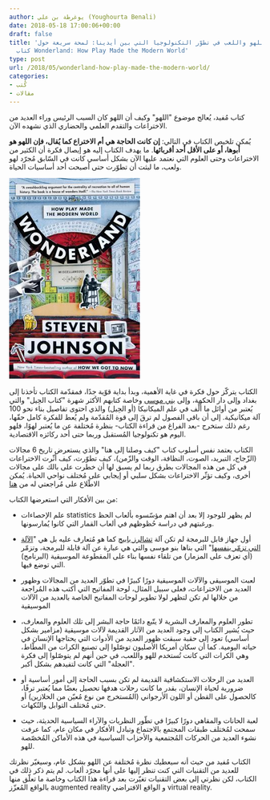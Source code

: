 ```yaml
---
author: يوغرطة بن علي (Youghourta Benali)
date: 2018-05-18 17:00:06+00:00
draft: false
title: 'كيف ساهم اللهو واللعب في تطوّر التكنولوجيا التي بين أيدينا: لمحة سريعة حول
  كتاب Wonderland: How Play Made the Modern World'
type: post
url: /2018/05/wonderland-how-play-made-the-modern-world/
categories:
- كُتب
- مقالات
---
```


كتاب مُفيد، يُعالج موضوع "اللهو" وكيف أن اللهو كان السبب الرئيس وراء العديد من الاختراعات والتقدم العلمي والحضاري الذي نشهده الآن.




يُمكن تلخيص الكتاب في التالي: **إن كانت الحاجة هي أم الاختراع كما يُقال، فإن اللهو هو أبوها، أو على الأقل أحد أقربائها**. ما يهدف الكتاب إليه هو إيصال فكرة أن الكثير من الاختراعات وحتى العلوم التي نعتمد عليها الآن بشكل أساسي كانت في السّابق مُجرّد لهو ولعب، ما لبثت أن تطوّرت حتى أصبحت أحد أساسيات الحياة.




[![](Wonderland-How-Play-Made-the-Modern-World-.jpg)
](https://www.it-scoop.com/2018/05/wonderland-how-play-made-the-modern-world/wonderland-how-play-made-the-modern-world/)




الكتاب يتركّز حول فكرة في غاية الأهمية، وبدأ بداية قوّية جدًا، فمقدّمة الكتاب تأخذنا إلى بغداد وإلى دار الحكمة، وإلى [بني موسى](https://ar.wikipedia.org/wiki/%D8%A8%D9%86%D9%88_%D9%85%D9%88%D8%B3%D9%89) وخاصة كتابهم الأكثر شهرة "كتاب الحِيل" والتي يُعتبر من أوائل ما أٌلِّف في علم الميكانيكا (أو الحِيل) والذي احتوى تفاصيل بناء نحو 100 آلة ميكانيكية. إلى أن باقي الفصول لم ترقَ إلى قوة المُقدّمة ولم يُعط للفكرة كامل حقّها، رغم ذلك ستخرج -بعد الفراغ من قراءة الكتاب- بنظرة مُختلفة عن ما يُعتبر لهوًا، فلهو اليوم هو تكنولوجيا المُستقبل وربما حتى أحد ركائزه الاقتصادية.




الكتاب يعتمد نفس أسلوب كتاب "كيف وصلنا إلى هنا" والذي يستعرض تاريخ 6 مجالات (الزّجاج، التبريد، الصوت، النظافة، الوقت والزّمن)، كيف تطوّرت، كيف أثّرت الاختراعات في كل من هذه المجالات بطرق ربما لم يسبق لها أن خطرت على بالك على مجالات أخرى، وكيف تؤثّر الاختراعات بشكل سلبي أو إيجابي على مُختلف نواحي الحياة. يُمكن الاطّلاع على مُراجعتي له من [هنا](https://www.goodreads.com/review/show/1972408031?book_show_action=false&from_review_page=1)




من بين الأفكار التي استعرضها الكتاب:




- علم الإحصاءات statistics لم يظهر للوجود إلا بعد أن اهتم مؤسّسوه بألعاب الحظ ورغبتهم في دراسة حُظوظهم في ألعاب القمار التي كانوا يُمارسونها.




- أول جهاز قابل للبرمجة لم تكن آلة [تشالرز بابيج](https://ar.wikipedia.org/wiki/%D8%AA%D8%B4%D8%A7%D8%B1%D9%84%D8%B2_%D8%A8%D8%A7%D8%A8%D9%8A%D8%AC) كما هو مُتعارف عليه بل هي "[الآلة التي تزمّر بنفسها](http://sanjakdar-chaarani.com/ma-j3x/index.php/2013-09-18-18-19-48/2013-12-18-21-52-20/2013-12-20-20-19-33)" التي بناها بنو موسى والتي هي عبارة عن آلة قابلة للبرمجة، وتزمّر (أي تعزف على المزمار) من تلقاء نفسها بناء على المقطوعة الموسيقية (البرنامج) التي توضع فيها.




- لعبت الموسيقى والآلات الموسيقية دورًا كبيرًا في تطوّر العديد من المجالات وظهور العديد من الاختراعات، فعلى سبيل المثال، لوحة المفاتيح التي أكتب هذه المُراجعة من خلالها لم تكن لتظهر لولا تطوير لوحات المفاتيح الخاصة بالعديد من الآلات الموسيقية




- تطور العلوم والمعارف البشرية لا يتّبع دائمًا حاجة البشر إلى تلك العلوم والمعارف، حيث يُشير الكتاب إلى وجود العديد من الآثار القديمة لآلات موسيقية (مزامير بشكل أساسي) تعود إلى حقبة سبقت ظهور العديد من الأدوات التي يحتاجها الإنسان في حياته اليومية. كما أن سكان أمريكا الأصليون توصّلوا إلى تصنيع الكرات من المطّاط، وهي الكرات التي كانت تُستخدم للهو واللعب، في حين أنهم لم يتوصّلوا إلى فكرة "العجلة" التي كانت لتفيدهم بشكل أكبر.




- العديد من الرحلات الاستكشافية القديمة لم تكن بسبب الحاجة إلى أمور أساسية أو ضرورية لحياة الإنسان، بقدر ما كانت رحلات هدفها تحصيل بعضًا مما يُعتبر ترفًا، كالحصول على القطن أو اللون الأرجواني (المُستخرج من نوع مُعيّن من الحلازين) أو حتى مُختلف التوابل والنُكهات.




- لعبة الحانات والمقاهي دورًا كبيرًا في تطّور النظريات والآراء السياسية الحديثة، حيث سمحت لمُختلف طبقات المجتمع بالاجتماع وتبادل الأفكار في مكان عام، كما عرفت نشوء العديد من الحركات المُجتمعية والأحزاب السياسية في هذه الأماكن المُخصّصة للهو.




الكتاب مُفيد من حيث أنه سيعطيك نظرة مُختلفة عن اللهو بشكل عام، وسيغيّر نظرتك للعديد من التقنيات التي كنت تنظر إليها على أنها مجرّد ألعاب. لم يتم ذكر ذلك في الكتاب، لكن نظرتي إلى بعض التقنيات تغيّرت بعد قراءة هذا الكتاب وخاصة ما تعلّق منها بالواقع المُعزّز augmented reality و الواقع الافتراضي virtual reality.



